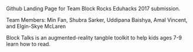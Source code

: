 Github Landing Page for Team Block Rocks Eduhacks 2017 submission. 

Team Members: Min Fan, Shubra Sarker, Uddipana Baishya, Amal Vincent, and Elgin-Skye McLaren

Block Talks is an augmented-reality tangble toolkit to help kids ages 7-9 learn how to read. 
